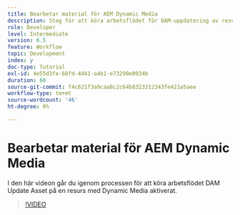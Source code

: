 ```yaml
---
title: Bearbetar material för AEM Dynamic Media
description: Steg för att köra arbetsflödet för DAM-uppdatering av resurser på en resurs som har Dynamic Media aktiverat.
role: Developer
level: Intermediate
version: 6.5
feature: Workflow
topic: Development
index: y
doc-type: Tutorial
exl-id: 4e55d3fe-68fd-4d41-a4b1-e73290e0934b
duration: 60
source-git-commit: f4c621f3a9caa8c2c64b8323312343fe421a5aee
workflow-type: tm+mt
source-wordcount: '46'
ht-degree: 0%

---
```


# Bearbetar material för AEM Dynamic Media

I den här videon går du igenom processen för att köra arbetsflödet DAM Update Asset på en resurs med Dynamic Media aktiverat.

>[!VIDEO](https://video.tv.adobe.com/v/335456?quality=12&learn=on)
